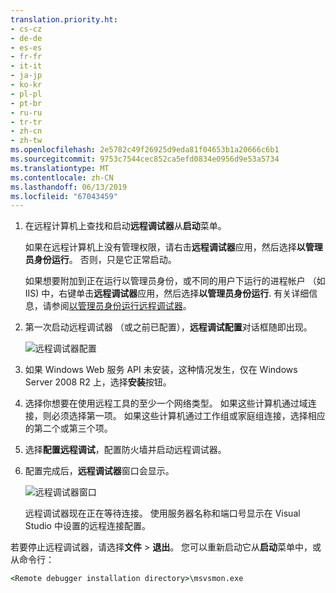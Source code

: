```yaml
---
translation.priority.ht:
- cs-cz
- de-de
- es-es
- fr-fr
- it-it
- ja-jp
- ko-kr
- pl-pl
- pt-br
- ru-ru
- tr-tr
- zh-cn
- zh-tw
ms.openlocfilehash: 2e5782c49f26925d9eda81f04653b1a20666c6b1
ms.sourcegitcommit: 9753c7544cec852ca5efd0834e0956d9e53a5734
ms.translationtype: MT
ms.contentlocale: zh-CN
ms.lasthandoff: 06/13/2019
ms.locfileid: "67043459"
---
```

1. 在远程计算机上查找和启动**远程调试器**从**启动**菜单。 
   
   如果在远程计算机上没有管理权限，请右击**远程调试器**应用，然后选择**以管理员身份运行**。 否则，只是它正常启动。

   如果想要附加到正在运行以管理员身份，或不同的用户下运行的进程帐户 （如 IIS) 中，右键单击**远程调试器**应用，然后选择**以管理员身份运行**. 有关详细信息，请参阅[以管理员身份运行远程调试器](../remote-debugging-errors-and-troubleshooting.md#run-the-remote-debugger-as-an-administrator)。
   
1. 第一次启动远程调试器 （或之前已配置），**远程调试配置**对话框随即出现。  
  
    ![远程调试器配置](../media/remotedebuggerconfwizardpage.png "远程调试器配置")  
  
1. 如果 Windows Web 服务 API 未安装，这种情况发生，仅在 Windows Server 2008 R2 上，选择**安装**按钮。  
  
1. 选择你想要在使用远程工具的至少一个网络类型。 如果这些计算机通过域连接，则必须选择第一项。 如果这些计算机通过工作组或家庭组连接，选择相应的第二个或第三个项。  
  
1. 选择**配置远程调试**，配置防火墙并启动远程调试器。  
  
1. 配置完成后，**远程调试器**窗口会显示。
  
    ![远程调试器窗口](../media/remotedebuggerwindow.png "远程调试器窗口")
  
    远程调试器现在正在等待连接。 使用服务器名称和端口号显示在 Visual Studio 中设置的远程连接配置。  
  
若要停止远程调试器，请选择**文件** > **退出**。 您可以重新启动它从**启动**菜单中，或从命令行：  
  
```cmd
<Remote debugger installation directory>\msvsmon.exe
```
